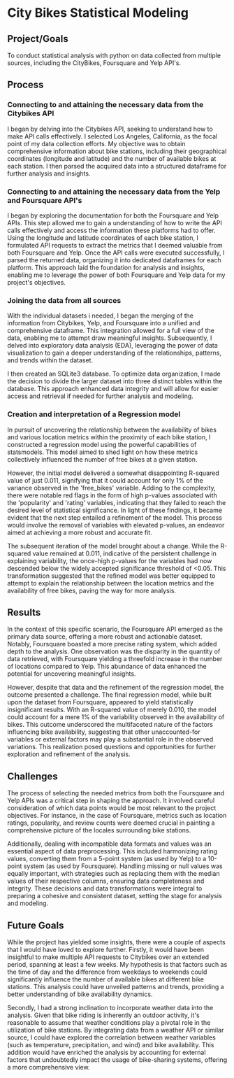 # City Bikes Statistical Modeling

## Project/Goals
To conduct statistical analysis with python on data collected from multiple sources, including the CityBikes, Foursquare and Yelp API's.
## Process
### Connecting to and attaining the necessary data from the Citybikes API
I began by delving into the Citybikes API, seeking to understand how to make API calls effectively. I selected Los Angeles, California, as the focal point of my data collection efforts. My objective was to obtain comprehensive information about bike stations, including their geographical coordinates (longitude and latitude) and the number of available bikes at each station. I then parsed the acquired data into a structured dataframe for further analysis and insights.

### Connecting to and attaining the necessary data from the Yelp and Foursquare API's
I began by exploring the documentation for both the Foursquare and Yelp APIs. This step allowed me to gain a understanding of how to write the API calls effectively and access the information these platforms had to offer. Using the longitude and latitude coordinates of each bike station, I formulated API requests to extract the metrics that I deemed valuable from both Foursquare and Yelp. Once the API calls were executed successfully, I parsed the returned data, organizing it into dedicated dataframes for each platform. This approach laid the foundation for analysis and insights, enabling me to leverage the power of both Foursquare and Yelp data for my project's objectives.

### Joining the data from all sources
With the individual datasets i needed, I began the merging of the information from Citybikes, Yelp, and Foursquare into a unified and comprehensive dataframe. This integration allowed for a full view of the data, enabling me to attempt draw meaningful insights. Subsequently, I delved into exploratory data analysis (EDA), leveraging the power of data visualization to gain a deeper understanding of the relationships, patterns, and trends within the dataset.

I then created an SQLite3 database. To optimize data organization, I made the decision to divide the larger dataset into three distinct tables within the database. This approach enhanced data integrity and will allow for easier access and retrieval if needed for further analysis and modeling.

### Creation and interpretation of a Regression model
In pursuit of uncovering the relationship between the availability of bikes and various location metrics within the proximity of each bike station, I constructed a regression model using the powerful capabilities of statsmodels. This model aimed to shed light on how these metrics collectively influenced the number of free bikes at a given station.

However, the initial model delivered a somewhat disappointing R-squared value of just 0.011, signifying that it could account for only 1% of the variance observed in the 'free_bikes' variable. Adding to the complexity, there were notable red flags in the form of high p-values associated with the 'popularity' and 'rating' variables, indicating that they failed to reach the desired level of statistical significance. In light of these findings, it became evident that the next step entailed a refinement of the model. This process would involve the removal of variables with elevated p-values, an endeavor aimed at achieving a more robust and accurate fit.

The subsequent iteration of the model brought about a change. While the R-squared value remained at 0.011, indicative of the persistent challenge in explaining variability, the once-high p-values for the variables had now descended below the widely accepted significance threshold of <0.05. This transformation suggested that the refined model was better equipped to attempt to explain the relationship between the location metrics and the availability of free bikes, paving the way for more analysis.

## Results
In the context of this specific scenario, the Foursquare API emerged as the primary data source, offering a more robust and actionable dataset. Notably, Foursquare boasted a more precise rating system, which added depth to the analysis. One observation was the disparity in the quantity of data retrieved, with Foursquare yielding a threefold increase in the number of locations compared to Yelp. This abundance of data enhanced the potential for uncovering meaningful insights.

However, despite that data and the refinement of the regression model, the outcome presented a challenge. The final regression model, while built upon the dataset from Foursquare, appeared to yield statistically insignificant results. With an R-squared value of merely 0.010, the model could account for a mere 1% of the variability observed in the availability of bikes. This outcome underscored the multifaceted nature of the factors influencing bike availability, suggesting that other unaccounted-for variables or external factors may play a substantial role in the observed variations. This realization posed questions and opportunities for further exploration and refinement of the analysis.

## Challenges 
The process of selecting the needed metrics from both the Foursquare and Yelp APIs was a critical step in shaping the approach. It involved careful consideration of which data points would be most relevant to the project objectives. For instance, in the case of Foursquare, metrics such as location ratings, popularity, and review counts were deemed crucial in painting a comprehensive picture of the locales surrounding bike stations.

Additionally, dealing with incompatible data formats and values was an essential aspect of data preprocessing. This included harmonizing rating values, converting them from a 5-point system (as used by Yelp) to a 10-point system (as used by Foursquare). Handling missing or null values was equally important, with strategies such as replacing them with the median values of their respective columns, ensuring data completeness and integrity. These decisions and data transformations were integral to preparing a cohesive and consistent dataset, setting the stage for analysis and modeling.

## Future Goals
While the project has yielded some insights, there were a couple of aspects that I would have loved to explore further. Firstly, it would have been insightful to make multiple API requests to Citybikes over an extended period, spanning at least a few weeks. My hypothesis is that factors such as the time of day and the difference from weekdays to weekends could significantly influence the number of available bikes at different bike stations. This analysis could have unveiled patterns and trends, providing a better understanding of bike availability dynamics.

Secondly, I had a strong inclination to incorporate weather data into the analysis. Given that bike riding is inherently an outdoor activity, it's reasonable to assume that weather conditions play a pivotal role in the utilization of bike stations. By integrating data from a weather API or similar source, I could have explored the correlation between weather variables (such as temperature, precipitation, and wind) and bike availability. This addition would have enriched the analysis by accounting for external factors that undoubtedly impact the usage of bike-sharing systems, offering a more comprehensive view.
